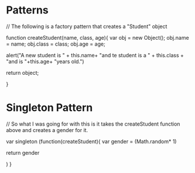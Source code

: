 Patterns
========

// The following is a factory pattern that creates a "Student" object


function createStudent(name, class, age){
var obj = new Object();
obj.name = name;
obj.class = class;
obj.age = age;

alert("A new student is " + this.name+ "and te student is a " + this.class + "and is "+this.age+ "years old.")

return object;


}

Singleton Pattern
=========

// So what I was going for with this is it takes the createStudent function above and creates a gender for it.

var singleton (function(createStudent){
 var gender = (Math.random* 1)
 
 return gender
 
 )
}
